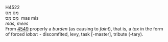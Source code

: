 <body>
  <p>H4522<br>  מס    מס  <br> מַס  מִס  ‎  mas  mis  <br><i>mas,</i> <i>mees </i><br>From <a href="h4549.htm">4549</a>  properly a <i>burden</i> (as causing to <i>faint</i>), that is, a <i>tax</i> in the form of forced <i>labor: - </i>discomfited, levy, task [-master], tribute (-tary).<br></p>
 </body>